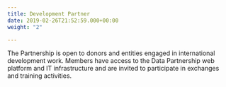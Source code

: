 ```yaml
---
title: Development Partner
date: 2019-02-26T21:52:59.000+00:00
weight: "2"

---
```

The Partnership is open to donors and entities engaged in international development work. Members have access to the Data Partnership web platform and IT infrastructure and are invited to participate in exchanges and training activities.